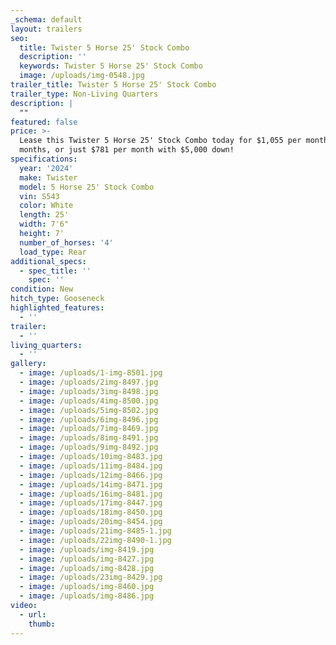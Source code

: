 ```yaml
---
_schema: default
layout: trailers
seo:
  title: Twister 5 Horse 25' Stock Combo
  description: ''
  keywords: Twister 5 Horse 25' Stock Combo
  image: /uploads/img-0548.jpg
trailer_title: Twister 5 Horse 25' Stock Combo
trailer_type: Non-Living Quarters
description: |
  ""
featured: false
price: >-
  Lease this Twister 5 Horse 25' Stock Combo today for $1,055 per month for 36
  months, or just $781 per month with $5,000 down! 
specifications:
  year: '2024'
  make: Twister
  model: 5 Horse 25' Stock Combo
  vin: S543
  color: White
  length: 25'
  width: 7'6"
  height: 7'
  number_of_horses: '4'
  load_type: Rear
additional_specs:
  - spec_title: ''
    spec: ''
condition: New
hitch_type: Gooseneck
highlighted_features:
  - ''
trailer:
  - ''
living_quarters:
  - ''
gallery:
  - image: /uploads/1-img-8501.jpg
  - image: /uploads/2img-8497.jpg
  - image: /uploads/3img-8498.jpg
  - image: /uploads/4img-8500.jpg
  - image: /uploads/5img-8502.jpg
  - image: /uploads/6img-8496.jpg
  - image: /uploads/7img-8469.jpg
  - image: /uploads/8img-8491.jpg
  - image: /uploads/9img-8492.jpg
  - image: /uploads/10img-8483.jpg
  - image: /uploads/11img-8484.jpg
  - image: /uploads/12img-8466.jpg
  - image: /uploads/14img-8471.jpg
  - image: /uploads/16img-8481.jpg
  - image: /uploads/17img-8447.jpg
  - image: /uploads/18img-8450.jpg
  - image: /uploads/20img-8454.jpg
  - image: /uploads/21img-8485-1.jpg
  - image: /uploads/22img-8490-1.jpg
  - image: /uploads/img-8419.jpg
  - image: /uploads/img-8427.jpg
  - image: /uploads/img-8428.jpg
  - image: /uploads/23img-8429.jpg
  - image: /uploads/img-8460.jpg
  - image: /uploads/img-8486.jpg
video:
  - url:
    thumb:
---
```

